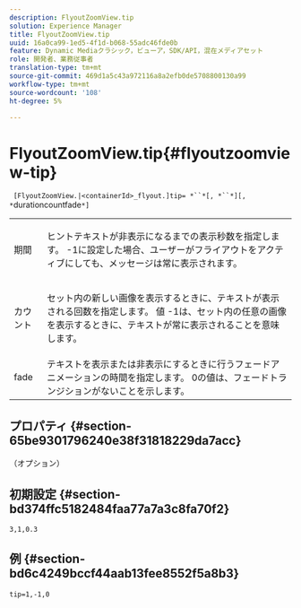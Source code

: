 ```yaml
---
description: FlyoutZoomView.tip
solution: Experience Manager
title: FlyoutZoomView.tip
uuid: 16a0ca99-1ed5-4f1d-b068-55adc46fde0b
feature: Dynamic Mediaクラシック，ビューア，SDK/API，混在メディアセット
role: 開発者、業務従事者
translation-type: tm+mt
source-git-commit: 469d1a5c43a972116a8a2efb0de5708800130a99
workflow-type: tm+mt
source-wordcount: '108'
ht-degree: 5%

---
```



# FlyoutZoomView.tip{#flyoutzoomview-tip}

` [FlyoutZoomView.|<containerId>_flyout.]tip= *``*[, *``*][, *`durationcountfade`*]`

<table id="table_E314540D347D47699C04EB80D20C0721"> 
 <tbody> 
  <tr> 
   <td colname="col1"> <p> <span class="codeph"><span class="varname"> 期間</span></span> </p> </td> 
   <td colname="col2"> <p> ヒントテキストが非表示になるまでの表示秒数を指定します。 <span class="codeph"> -1</span>に設定した場合、ユーザーがフライアウトをアクティブにしても、メッセージは常に表示されます。 </p> </td> 
  </tr> 
  <tr> 
   <td colname="col1"> <p> <span class="codeph"><span class="varname"> カウント</span></span> </p> </td> 
   <td colname="col2"> <p> セット内の新しい画像を表示するときに、テキストが表示される回数を指定します。 値<span class="codeph"> -1</span>は、セット内の任意の画像を表示するときに、テキストが常に表示されることを意味します。 </p> </td> 
  </tr> 
  <tr> 
   <td colname="col1"> <p> <span class="codeph"><span class="varname"> fade</span></span> </p> </td> 
   <td colname="col2"> テキストを表示または非表示にするときに行うフェードアニメーションの時間を指定します。 <span class="codeph"> 0</span>の値は、フェードトランジションがないことを示します。 </td> 
  </tr> 
 </tbody> 
</table>

## プロパティ {#section-65be9301796240e38f31818229da7acc}

（オプション）

## 初期設定 {#section-bd374ffc5182484faa77a7a3c8fa70f2}

`3,1,0.3`

## 例 {#section-bd6c4249bccf44aab13fee8552f5a8b3}

`tip=1,-1,0`

